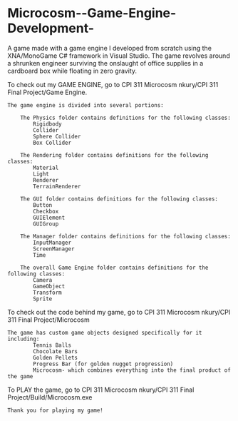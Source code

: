 # Microcosm--Game-Engine-Development-
A game made with a game engine I developed from scratch using the XNA/MonoGame C# framework in Visual Studio.
The game revolves around a shrunken engineer surviving the onslaught of office supplies in a cardboard box while floating in zero gravity.

To check out my GAME ENGINE, go to CPI 311 Microcosm nkury/CPI 311 Final Project/Game Engine.

    The game engine is divided into several portions:
    
        The Physics folder contains definitions for the following classes:
            Rigidbody 
            Collider
            Sphere Collider
            Box Collider
            
        The Rendering folder contains definitions for the following classes:
            Material 
            Light 
            Renderer 
            TerrainRenderer 
            
        The GUI folder contains definitions for the following classes:
            Button
            Checkbox 
            GUIElement 
            GUIGroup 
            
        The Manager folder contains definitions for the following classes:
            InputManager
            ScreenManager
            Time
        
        The overall Game Engine folder contains definitions for the following classes:
            Camera
            GameObject
            Transform
            Sprite
            
To check out the code behind my game, go to CPI 311 Microcosm nkury/CPI 311 Final Project/Microcosm

    The game has custom game objects designed specifically for it including:
            Tennis Balls
            Chocolate Bars
            Golden Pellets
            Progress Bar (for golden nugget progression)
            Microcosm- which combines everything into the final product of the game
            
To PLAY the game, go to CPI 311 Microcosm nkury/CPI 311 Final Project/Build/Microcosm.exe
            
    Thank you for playing my game!

